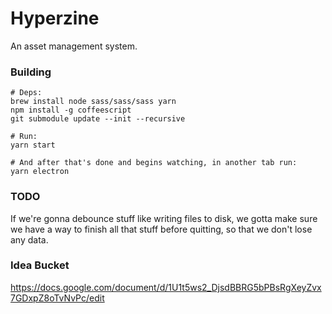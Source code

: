 # Hyperzine

An asset management system.

### Building

```
# Deps:
brew install node sass/sass/sass yarn
npm install -g coffeescript
git submodule update --init --recursive

# Run:
yarn start

# And after that's done and begins watching, in another tab run:
yarn electron
```

### TODO

If we're gonna debounce stuff like writing files to disk, we gotta make sure we have a way to finish all that stuff before quitting, so that we don't lose any data.

### Idea Bucket

https://docs.google.com/document/d/1U1t5ws2_DjsdBBRG5bPBsRgXeyZvx7GDxpZ8oTvNvPc/edit
